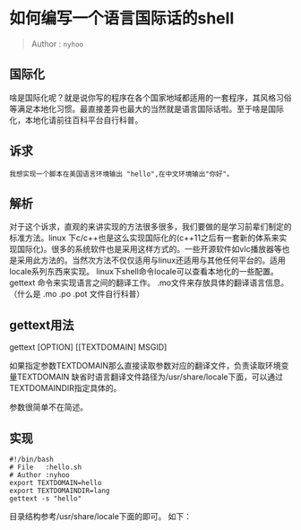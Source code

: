# 如何编写一个语言国际话的shell

> Author : `nyhoo`

## 国际化

啥是国际化呢？就是说你写的程序在各个国家地域都适用的一套程序，其风格习俗等满足本地化习惯。最直接差异也最大的当然就是语言国际话啦。至于啥是国际化，本地化请前往百科平台自行科普。

## 诉求

```
我想实现一个脚本在美国语言环境输出 "hello",在中文环境输出"你好"。
```

## 解析

对于这个诉求，直观的来讲实现的方法很多很多，我们要做的是学习前辈们制定的标准方法。linux 下c/c++也是这么实现国际化的(c++11之后有一套新的体系来实现国际化)。很多的系统软件也是采用这样方式的。一些开源软件如vlc播放器等也是采用此方法的。当然次方法不仅仅适用与linux还适用与其他任何平台的。适用locale系列东西来实现。
linux下shell命令locale可以查看本地化的一些配置。
gettext 命令来实现语言之间的翻译工作。
.mo文件来存放具体的翻译语言信息。（什么是 .mo .po .pot 文件自行科普）

## gettext用法

gettext [OPTION] [[TEXTDOMAIN] MSGID]

如果指定参数TEXTDOMAIN那么直接读取参数对应的翻译文件，负责读取环境变量TEXTDOMAIN
缺省时语言翻译文件路径为/usr/share/locale下面，可以通过TEXTDOMAINDIR指定具体的。

参数很简单不在简述。

## 实现

```shell
#!/bin/bash
# File   :hello.sh
# Author :nyhoo
export TEXTDOMAIN=hello
export TEXTDOMAINDIR=lang
gettext -s "hello"
```

目录结构参考/usr/share/locale下面的即可。
如下：





